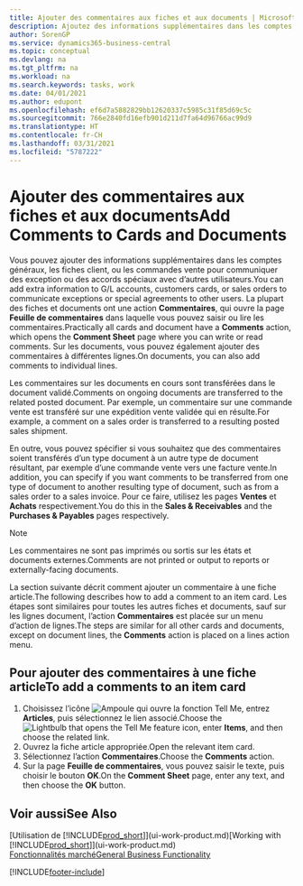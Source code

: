 ```yaml
---
title: Ajouter des commentaires aux fiches et aux documents | Microsoft Docs
description: Ajoutez des informations supplémentaires dans les comptes, les fiches client, ou les commandes vente pour communiquer des accords, tels qu’un prix spécial ou un mode de livraison, pour d’autres utilisateurs.
author: SorenGP
ms.service: dynamics365-business-central
ms.topic: conceptual
ms.devlang: na
ms.tgt_pltfrm: na
ms.workload: na
ms.search.keywords: tasks, work
ms.date: 04/01/2021
ms.author: edupont
ms.openlocfilehash: ef6d7a5882829bb12620337c5985c31f85d69c5c
ms.sourcegitcommit: 766e2840fd16efb901d211d7fa64d96766ac99d9
ms.translationtype: HT
ms.contentlocale: fr-CH
ms.lasthandoff: 03/31/2021
ms.locfileid: "5787222"
---
```

# <a name="add-comments-to-cards-and-documents"></a><span data-ttu-id="b1130-103">Ajouter des commentaires aux fiches et aux documents</span><span class="sxs-lookup"><span data-stu-id="b1130-103">Add Comments to Cards and Documents</span></span>
<span data-ttu-id="b1130-104">Vous pouvez ajouter des informations supplémentaires dans les comptes généraux, les fiches client, ou les commandes vente pour communiquer des exception ou des accords spéciaux avec d’autres utilisateurs.</span><span class="sxs-lookup"><span data-stu-id="b1130-104">You can add extra information to G/L accounts, customers cards, or sales orders to communicate exceptions or special agreements to other users.</span></span>
<span data-ttu-id="b1130-105">La plupart des fiches et documents ont une action **Commentaires**, qui ouvre la page **Feuille de commentaires** dans laquelle vous pouvez saisir ou lire les commentaires.</span><span class="sxs-lookup"><span data-stu-id="b1130-105">Practically all cards and document have a **Comments** action, which opens the **Comment Sheet** page where you can write or read comments.</span></span> <span data-ttu-id="b1130-106">Sur les documents, vous pouvez également ajouter des commentaires à différentes lignes.</span><span class="sxs-lookup"><span data-stu-id="b1130-106">On documents, you can also add comments to individual lines.</span></span>

<span data-ttu-id="b1130-107">Les commentaires sur les documents en cours sont transférées dans le document validé.</span><span class="sxs-lookup"><span data-stu-id="b1130-107">Comments on ongoing documents are transferred to the related posted document.</span></span> <span data-ttu-id="b1130-108">Par exemple, un commentaire sur une commande vente est transféré sur une expédition vente validée qui en résulte.</span><span class="sxs-lookup"><span data-stu-id="b1130-108">For example, a comment on a sales order is transferred to a resulting posted sales shipment.</span></span>

<span data-ttu-id="b1130-109">En outre, vous pouvez spécifier si vous souhaitez que des commentaires soient transférés d’un type document à un autre type de document résultant, par exemple d’une commande vente vers une facture vente.</span><span class="sxs-lookup"><span data-stu-id="b1130-109">In addition, you can specify if you want comments to be transferred from one type of document to another resulting type of document, such as from a sales order to a sales invoice.</span></span> <span data-ttu-id="b1130-110">Pour ce faire, utilisez les pages **Ventes** et **Achats** respectivement.</span><span class="sxs-lookup"><span data-stu-id="b1130-110">You do this in the **Sales & Receivables** and the **Purchases & Payables** pages respectively.</span></span>

> [!NOTE]
> <span data-ttu-id="b1130-111">Les commentaires ne sont pas imprimés ou sortis sur les états et documents externes.</span><span class="sxs-lookup"><span data-stu-id="b1130-111">Comments are not printed or output to reports or externally-facing documents.</span></span>

<span data-ttu-id="b1130-112">La section suivante décrit comment ajouter un commentaire à une fiche article.</span><span class="sxs-lookup"><span data-stu-id="b1130-112">The following describes how to add a comment to an item card.</span></span> <span data-ttu-id="b1130-113">Les étapes sont similaires pour toutes les autres fiches et documents, sauf sur les lignes document, l’action **Commentaires** est placée sur un menu d’action de lignes.</span><span class="sxs-lookup"><span data-stu-id="b1130-113">The steps are similar for all other cards and documents, except on document lines, the **Comments** action is placed on a lines action menu.</span></span>

## <a name="to-add-a-comments-to-an-item-card"></a><span data-ttu-id="b1130-114">Pour ajouter des commentaires à une fiche article</span><span class="sxs-lookup"><span data-stu-id="b1130-114">To add a comments to an item card</span></span>
1. <span data-ttu-id="b1130-115">Choisissez l’icône ![Ampoule qui ouvre la fonction Tell Me](media/ui-search/search_small.png "Dites-moi ce que vous voulez faire"), entrez **Articles**, puis sélectionnez le lien associé.</span><span class="sxs-lookup"><span data-stu-id="b1130-115">Choose the ![Lightbulb that opens the Tell Me feature](media/ui-search/search_small.png "Tell me what you want to do") icon, enter **Items**, and then choose the related link.</span></span>
2. <span data-ttu-id="b1130-116">Ouvrez la fiche article appropriée.</span><span class="sxs-lookup"><span data-stu-id="b1130-116">Open the relevant item card.</span></span>
3. <span data-ttu-id="b1130-117">Sélectionnez l’action **Commentaires**.</span><span class="sxs-lookup"><span data-stu-id="b1130-117">Choose the **Comments** action.</span></span>
4. <span data-ttu-id="b1130-118">Sur la page **Feuille de commentaires**, vous pouvez saisir le texte, puis choisir le bouton **OK**.</span><span class="sxs-lookup"><span data-stu-id="b1130-118">On the **Comment Sheet** page, enter any text, and then choose the **OK** button.</span></span>

## <a name="see-also"></a><span data-ttu-id="b1130-119">Voir aussi</span><span class="sxs-lookup"><span data-stu-id="b1130-119">See Also</span></span>
<span data-ttu-id="b1130-120">[Utilisation de [!INCLUDE[prod_short](includes/prod_short.md)]](ui-work-product.md)</span><span class="sxs-lookup"><span data-stu-id="b1130-120">[Working with [!INCLUDE[prod_short](includes/prod_short.md)]](ui-work-product.md)</span></span>  
[<span data-ttu-id="b1130-121">Fonctionnalités marché</span><span class="sxs-lookup"><span data-stu-id="b1130-121">General Business Functionality</span></span>](ui-across-business-areas.md)


[!INCLUDE[footer-include](includes/footer-banner.md)]